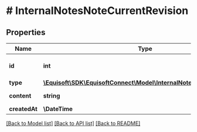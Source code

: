 # # InternalNotesNoteCurrentRevision

## Properties

Name | Type | Description | Notes
------------ | ------------- | ------------- | -------------
**id** | **int** | Unique numerical identifier. |
**type** | [**\Equisoft\SDK\EquisoftConnect\Model\InternalNotesNoteRevisionType**](InternalNotesNoteRevisionType.md) |  | [optional]
**content** | **string** | Note content. |
**createdAt** | **\DateTime** | Created at. |

[[Back to Model list]](../../README.md#models) [[Back to API list]](../../README.md#endpoints) [[Back to README]](../../README.md)
